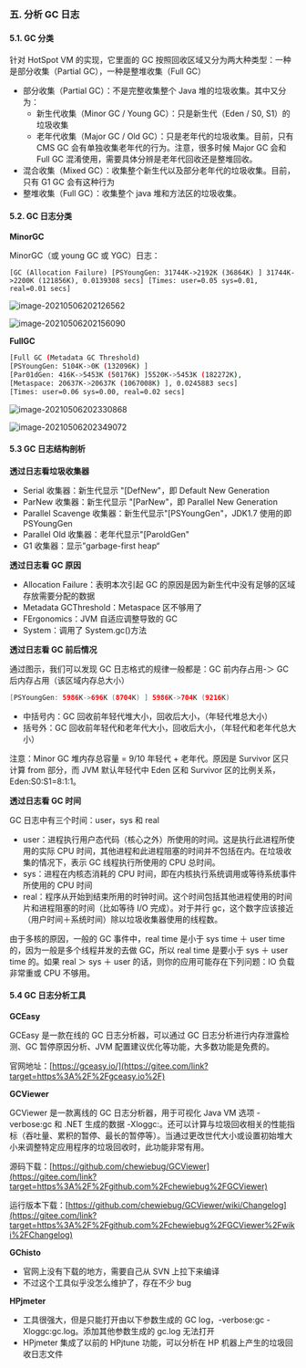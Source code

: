 ###  五. 分析 GC 日志

#### 5.1. GC 分类

针对 HotSpot VM 的实现，它里面的 GC 按照回收区域又分为两大种类型：一种是部分收集（Partial GC），一种是整堆收集（Full GC）

- 部分收集（Partial GC）：不是完整收集整个 Java 堆的垃圾收集。其中又分为：
  - 新生代收集（Minor GC / Young GC）：只是新生代（Eden / S0, S1）的垃圾收集
  - 老年代收集（Major GC / Old GC）：只是老年代的垃圾收集。目前，只有 CMS GC 会有单独收集老年代的行为。注意，很多时候 Major GC 会和 Full GC 混淆使用，需要具体分辨是老年代回收还是整堆回收。
- 混合收集（Mixed GC）：收集整个新生代以及部分老年代的垃圾收集。目前，只有 G1 GC 会有这种行为
- 整堆收集（Full GC）：收集整个 java 堆和方法区的垃圾收集。

#### 5.2. GC 日志分类

**MinorGC**

MinorGC（或 young GC 或 YGC）日志：

```
[GC (Allocation Failure) [PSYoungGen: 31744K->2192K (36864K) ] 31744K->2200K (121856K), 0.0139308 secs] [Times: user=0.05 sys=0.01, real=0.01 secs]
```

![image-20210506202126562](https://blog-1257196793.cos.ap-beijing.myqcloud.com/df81757685ca21a927d9335273f561c5.png)

![image-20210506202156090](https://img-blog.csdnimg.cn/img_convert/b9a7575380bcdb91b54c0556557d8ad9.png)

**FullGC**

```bash
[Full GC (Metadata GC Threshold) 
[PSYoungGen: 5104K->0K (132096K) ] 
[Par01dGen: 416K->5453K (50176K) ]5520K->5453K (182272K), 
[Metaspace: 20637K->20637K (1067008K) ], 0.0245883 secs] 
[Times: user=0.06 sys=0.00, real=0.02 secs]
```

![image-20210506202330868](https://blog-1257196793.cos.ap-beijing.myqcloud.com/0dcb239f0928bc374ac1b376b4189295.png)

![image-20210506202349072](https://blog-1257196793.cos.ap-beijing.myqcloud.com/7817f28a52c836d5ed08a4b992823f64.png)

#### 5.3 GC 日志结构剖析

**透过日志看垃圾收集器**

- Serial 收集器：新生代显示 "[DefNew"，即 Default New Generation
- ParNew 收集器：新生代显示 "[ParNew"，即 Parallel New Generation
- Parallel Scavenge 收集器：新生代显示"[PSYoungGen"，JDK1.7 使用的即 PSYoungGen
- Parallel Old 收集器：老年代显示"[ParoldGen"
- G1 收集器：显示”garbage-first heap“

**透过日志看 GC 原因**

- Allocation Failure：表明本次引起 GC 的原因是因为新生代中没有足够的区域存放需要分配的数据
- Metadata GCThreshold：Metaspace 区不够用了
- FErgonomics：JVM 自适应调整导致的 GC
- System：调用了 System.gc()方法

**透过日志看 GC 前后情况**

通过图示，我们可以发现 GC 日志格式的规律一般都是：GC 前内存占用-＞ GC 后内存占用（该区域内存总大小）

```java
[PSYoungGen: 5986K->696K (8704K) ] 5986K->704K (9216K)
```

- 中括号内：GC 回收前年轻代堆大小，回收后大小，（年轻代堆总大小）
- 括号外：GC 回收前年轻代和老年代大小，回收后大小，（年轻代和老年代总大小）

注意：Minor GC 堆内存总容量 = 9/10 年轻代 + 老年代。原因是 Survivor 区只计算 from 部分，而 JVM 默认年轻代中 Eden 区和 Survivor 区的比例关系，Eden:S0:S1=8:1:1。

**透过日志看 GC 时间**

GC 日志中有三个时间：user，sys 和 real

- user：进程执行用户态代码（核心之外）所使用的时间。这是执行此进程所使用的实际 CPU 时间，其他进程和此进程阻塞的时间并不包括在内。在垃圾收集的情况下，表示 GC 线程执行所使用的 CPU 总时间。
- sys：进程在内核态消耗的 CPU 时间，即在内核执行系统调用或等待系统事件所使用的 CPU 时间
- real：程序从开始到结束所用的时钟时间。这个时间包括其他进程使用的时间片和进程阻塞的时间（比如等待 I/O 完成）。对于并行 gc，这个数字应该接近（用户时间＋系统时间）除以垃圾收集器使用的线程数。

由于多核的原因，一般的 GC 事件中，real time 是小于 sys time ＋ user time 的，因为一般是多个线程并发的去做 GC，所以 real time 是要小于 sys ＋ user time 的。如果 real ＞ sys ＋ user 的话，则你的应用可能存在下列问题：IO 负载非常重或 CPU 不够用。

#### 5.4 GC 日志分析工具

**GCEasy**

GCEasy 是一款在线的 GC 日志分析器，可以通过 GC 日志分析进行内存泄露检测、GC 暂停原因分析、JVM 配置建议优化等功能，大多数功能是免费的。

官网地址：[https://gceasy.io/](https://gitee.com/link?target=https%3A%2F%2Fgceasy.io%2F)

**GCViewer**

GCViewer 是一款离线的 GC 日志分析器，用于可视化 Java VM 选项 -verbose:gc 和 .NET 生成的数据 -Xloggc:<file>。还可以计算与垃圾回收相关的性能指标（吞吐量、累积的暂停、最长的暂停等）。当通过更改世代大小或设置初始堆大小来调整特定应用程序的垃圾回收时，此功能非常有用。

源码下载：[https://github.com/chewiebug/GCViewer](https://gitee.com/link?target=https%3A%2F%2Fgithub.com%2Fchewiebug%2FGCViewer)

运行版本下载：[https://github.com/chewiebug/GCViewer/wiki/Changelog](https://gitee.com/link?target=https%3A%2F%2Fgithub.com%2Fchewiebug%2FGCViewer%2Fwiki%2FChangelog)

**GChisto**

- 官网上没有下载的地方，需要自己从 SVN 上拉下来编译
- 不过这个工具似乎没怎么维护了，存在不少 bug

**HPjmeter**

- 工具很强大，但是只能打开由以下参数生成的 GC log，-verbose:gc -Xloggc:gc.log。添加其他参数生成的 gc.log 无法打开
- HPjmeter 集成了以前的 HPjtune 功能，可以分析在 HP 机器上产生的垃圾回收日志文件